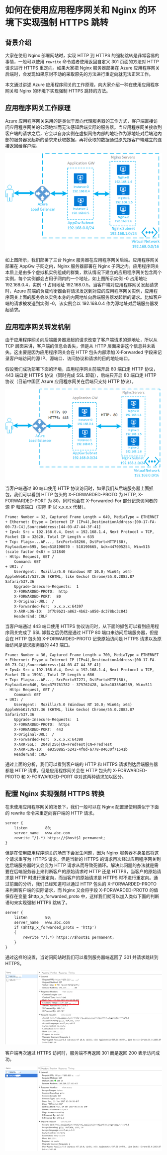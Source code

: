 <properties
    pageTitle="如何在使用应用程序网关和 Nginx 的环境下实现强制 HTTPS 跳转"
    description="如何在使用应用程序网关和 Nginx 的环境下实现强制 HTTPS 跳转"
    service=""
    resource="applicationgateway"
    authors="Fred Li"
    displayOrder=""
    selfHelpType=""
    supportTopicIds=""
    productPesIds=""
    resourceTags="Application Gateway, Nginx, HTTPS, HTTP"
    cloudEnvironments="MoonCake" />
<tags
    ms.service="application-gateway-aog"
    ms.date=""
    wacn.date="03/16/2017" />
# 如何在使用应用程序网关和 Nginx 的环境下实现强制 HTTPS 跳转

## 背景介绍

大家在使用 Nginx 部署网站时，实现 HTTP 到 HTTPS 的强制跳转是非常容易的事情，一般可以使用 `rewrite` 命令或者使用返回自定义 301 页面的方法对 HTTP 请求进行 HTTPS 重定向。如果大家把 Nginx 服务器部署在 Azure 应用程序网关后端时，会发现如果原封不动的采取原先的方法进行重定向就无法正常工作。

本文通过讲述 Azure 应用程序网关的工作原理，向大家介绍一种在使用应用程序网关和 Nginx 的环境下实现强制 HTTPS 跳转的方法。

## 应用程序网关工作原理

Azure 应用程序网关采用的是类似于反向代理服务器的工作方式，客户端直接访问应用程序网关的公网地址而无法感知后端实际的服务器。当应用程序网关接收到客户端的请求之后，它会以自身实例在虚拟网络内部的地址作为源地址对后端池内部的服务器发起新的请求来获取数据，再将获取的数据通过原先跟客户端建立的连接返回给客户端。

![virtual-network](./media/aog-application-gateway-howto-jump-http-to-https/virtual-network.png)

如上图所示，我们部署了三台 Nginx 服务器在应用程序网关后端。应用程序网关部署在 AppGw 子网之内，Nginx 服务器部署在 Nginx 子网之内。应用程序网关本质上是由多个虚拟机实例组成的群集，默认情况下建立的应用程序网关包含两个实例，每个实例都会占用子网内的一个地址，如上图所示实例 -0 占用地址 192.168.0.4，实例 -1 占用地址 192.168.0.5。当客户端对应用程序网关发起请求时，Azure 前端的负载均衡器会将请求发送到对应的应用程序网关实例，应用程序网关上面的服务会以实例本身的内网地址向后端服务器发起新的请求。比如客户端的请求被发送到实例 -0，该实例会以 192.168.0.4 作为源地址对后端服务器发起请求。

## 应用程序网关转发机制

由于应用程序网关向后端服务器发起的请求改变了客户端请求的源地址，所以从 TCP 层面来讲，客户端的信息会丢失，但是从 HTTP 层面来讲这个信息并未丢失。这主要是因为应用程序网关会在 HTTP 包头内部添加 X-Forwarded 字段来记录客户端访问的源 IP、源端口、访问协议和请求的目的地址端口。

假设我们成功部署下面的环境，应用程序网关前端开启 80 端口走 HTTP 协议， 443 端口走 HTTPS 协议（同时完成 SSL 卸载），后端只开启 80 端口走 HTTP 协议（目前中国区 Azure 应用程序网关在后端只支持 HTTP 协议）。

![virtual-network-2](./media/aog-application-gateway-howto-jump-http-to-https/virtual-network-2.png)

当客户端通过 80 端口使用 HTTP 协议访问时，如果我们从后端服务器上面抓包，我们可以看到 HTTP 包头的 X-FORWARDED-PROTO 为 HTTP, X-FORWARDED-PORT 为 80，同时也会在 X-Forwarded-For 部分记录访问者的源 IP 和源端口（实际 IP 以 x.x.x.x 代替）。

    Frame: Number = 32, Captured Frame Length = 649, MediaType = ETHERNET
    + Ethernet: Etype = Internet IP (IPv4),DestinationAddress:[00-17-FA-00-73-C4],SourceAddress:[44-03-A7-A4-3F-41]
    + Ipv4: Src = 192.168.0.4, Dest = 192.168.1.4, Next Protocol = TCP, Packet ID = 32620, Total IP Length = 635
    + Tcp: Flags=...AP..., SrcPort=58266, DstPort=HTTP(80), PayloadLen=595, Seq=518190070 - 518190665, Ack=447095254, Win=515 (scale factor 0x8) = 131840
    - Http: Request, GET / 
        Command: GET
    + URI: /
        UserAgent:  Mozilla/5.0 (Windows NT 10.0; Win64; x64) AppleWebKit/537.36 (KHTML, like Gecko) Chrome/55.0.2883.87 Safari/537.36
        Upgrade-Insecure-Requests:  1
        X-FORWARDED-PROTO:  http
        X-FORWARDED-PORT:  80
        X-Original-URL:  /
        X-Forwarded-For:  x.x.x.x:64397
        X-ARR-LOG-ID:  3f7b9b21-a862-4b62-a850-dc378bc3c843
        HeaderEnd: CRLF

当客户端通过 443 端口使用 HTTPS 协议访问时，从下面的抓包可以看到应用程序网关完成了 SSL 卸载之后仍然是通过 HTTP 80 端口来访问后端服务器，但是会在 HTTP 包头的 X-FORWARDED-PROTO 记录原始访问是 HTTPS 请求以及原始访问是请求服务器的 443 端口。

    Frame: Number = 36, Captured Frame Length = 700, MediaType = ETHERNET
    + Ethernet: Etype = Internet IP (IPv4),DestinationAddress:[00-17-FA-00-73-C4],SourceAddress:[44-03-A7-A4-3F-41]
    + Ipv4: Src = 192.168.0.4, Dest = 192.168.1.4, Next Protocol = TCP, Packet ID = 15961, Total IP Length = 686
    + Tcp: Flags=...AP..., SrcPort=57271, DstPort=HTTP(80), PayloadLen=646, Seq=375761782 - 375762428, Ack=1033546289, Win=511
    - Http: Request, GET / 
        Command: GET
    + URI: /
        UserAgent:  Mozilla/5.0 (Windows NT 10.0; Win64; x64) AppleWebKit/537.36 (KHTML, like Gecko) Chrome/55.0.2883.87 Safari/537.36
        Upgrade-Insecure-Requests:  1
        X-FORWARDED-PROTO:  https
        X-FORWARDED-PORT:  443
        X-Original-URL:  /
        X-Forwarded-For:  x.x.x.x:64390
        X-ARR-SSL:  2048|256|CN=FredTest|CN=FredTest
        X-ARR-LOG-ID:  e93508a5-5242-4f0d-a778-84630f71541b
        HeaderEnd: CRLF

通过上面的分析，我们可以看到客户端的 HTTP 和 HTTPS 请求到达后端服务器都是 HTTP 请求，但是应用程序网关会在 HTTP 包头的 X-FORWARDED-PROTO 和 X-FORWARDED-PORT 中对这两种请求加以区分。

## 配置 Nginx 实现强制 HTTPS 转换

在未使用应用程序网关的场景下，我们一般可以在 Nginx 配置里使用类似于下面的 rewrite 命令来重定向客户端的 HTTP 请求。

    server {
        listen        80;
        server_name   www.abc.com
        rewrite ^/(.*) https://$host$1 permanent;
    }

但是在使用应用程序网关的场景下会发生问题，因为 Nginx 服务器本身虽然将这个请求重写为 HTTPS 请求，但是当新的 HTTPS 的请求再次经过应用程序网关到达后端服务器时又会变为 HTTP 请求从而导致死循环。解决此问题的办法就是需要在后端服务器上来判断客户的原始请求时 HTTP 还是 HTTPS，当客户的原始请求是 HTTP 时进行重定向，而当客户的原始请求是 HTTPS 时不进行重定向。通过前面的分析，我们已经知道可以通过 HTTP 包头的 X-FORWARDED-PROTO 来判断客户端的实际请求，而 Nginx 又会将字段 X-FORWARDED-PROTO 的值保存在变量 $http_x_forwarded_proto 中，这样我们就可以加入类似下面的判断语句来实现强制 HTTPS 跳转了。

    server {
        listen        80;
        server_name   www.abc.com
        if ($http_x_forwarded_proto = 'http')
        {
            rewrite ^/(.*) https://$host$1 permanent;
        }
    }

通过这样的设置，当访问网站时我们可以看到服务器端返回了 301 并请求跳转到 HTTPS。

![https-301](./media/aog-application-gateway-howto-jump-http-to-https/https-301.png)

客户端再次通过 HTTPS 访问时，服务端不再返回 301 而是返回 200 表示访问成功。

![https-200](./media/aog-application-gateway-howto-jump-http-to-https/https-200.png)